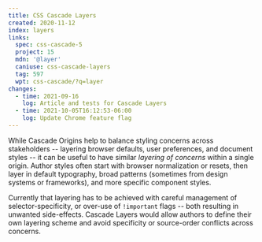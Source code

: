 ```yaml
---
title: CSS Cascade Layers
created: 2020-11-12
index: layers
links:
  spec: css-cascade-5
  project: 15
  mdn: '@layer'
  caniuse: css-cascade-layers
  tag: 597
  wpt: css-cascade/?q=layer
changes:
  - time: 2021-09-16
    log: Article and tests for Cascade Layers
  - time: 2021-10-05T16:12:53-06:00
    log: Update Chrome feature flag
---
```


While Cascade Origins help to balance styling concerns across stakeholders --
layering browser defaults, user preferences, and document styles --
it can be useful to have similar _layering of concerns_ within a single origin.
Author styles often start with browser normalization or resets,
then layer in default typography,
broad patterns (sometimes from design systems or frameworks),
and more specific component styles.

Currently that layering has to be achieved with careful management of selector-specificity,
or over-use of `!important` flags -- both resulting in unwanted side-effects.
Cascade Layers would allow authors to define their own layering scheme
and avoid specificity or source-order conflicts across concerns.
